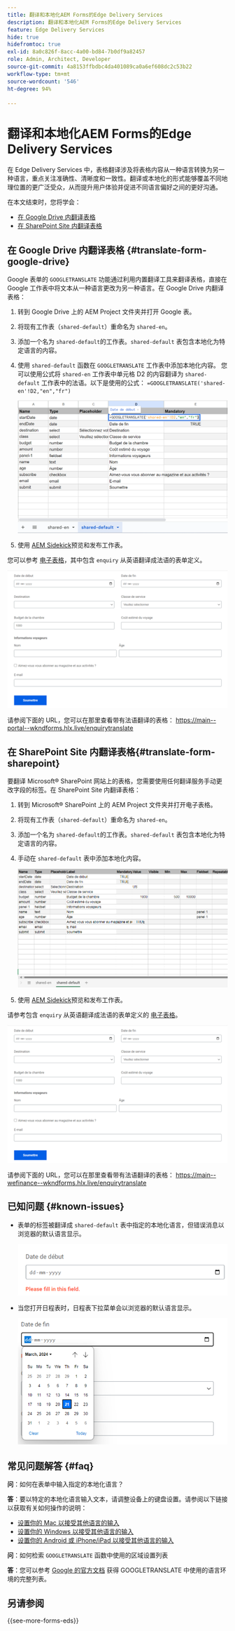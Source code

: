 ```yaml
---
title: 翻译和本地化AEM Forms的Edge Delivery Services
description: 翻译和本地化AEM Forms的Edge Delivery Services
feature: Edge Delivery Services
hide: true
hidefromtoc: true
exl-id: 8a0c826f-8acc-4a00-bd84-7b0df9a82457
role: Admin, Architect, Developer
source-git-commit: 4a8153ffbdbc4da401089ca0a6ef608dc2c53b22
workflow-type: tm+mt
source-wordcount: '546'
ht-degree: 94%

---
```



# 翻译和本地化AEM Forms的Edge Delivery Services

在 Edge Delivery Services 中，表格翻译涉及将表格内容从一种语言转换为另一种语言，重点关注准确性、清晰度和一致性。翻译或本地化的形式能够覆盖不同地理位置的更广泛受众，从而提升用户体验并促进不同语言偏好之间的更好沟通。


在本文结束时，您将学会：

* [在 Google Drive 内翻译表格](#translate-form-google-drive)
* [在 SharePoint Site 内翻译表格](#translate-form-sharepoint)

## 在 Google Drive 内翻译表格 {#translate-form-google-drive}

Google 表单的 `GOOGLETRANSLATE` 功能通过利用内置翻译工具来翻译表格，直接在 Google 工作表中将文本从一种语言更改为另一种语言。在 Google Drive 内翻译表格：

1. 转到 Google Drive 上的 AEM Project 文件夹并打开 Google 表。
2. 将现有工作表（`shared-default`）重命名为 `shared-en`。
3. 添加一个名为 `shared-default`的工作表。`shared-default` 表包含本地化为特定语言的内容。
4. 使用 `shared-default` 函数在 `GOOGLETRANSLATE` 工作表中添加本地化内容。
您可以使用公式将 `shared-en` 工作表中单元格 D2 的内容翻译为 `shared-default` 工作表中的法语。以下是使用的公式：
   `=GOOGLETRANSLATE('shared-en'!D2,"en","fr")`

   ![Enquiry Translate 电子表格](/help/forms/assets/translate-enquiry-spreadsheet.png)

5. 使用 [AEM Sidekick](https://www.aem.live/developer/tutorial#preview-and-publish-your-content)预览和发布工作表。

您可以参考 [电子表格](/help/forms/assets/enquirytranslate.xlsx)，其中包含 `enquiry` 从英语翻译成法语的表单定义。

![Enquiry Translated Form](/help/forms/assets/translate-form-french.png)

请参阅下面的 URL，您可以在那里查看带有法语翻译的表格：
https://main--portal--wkndforms.hlx.live/enquirytranslate

## 在 SharePoint Site 内翻译表格{#translate-form-sharepoint}

要翻译 Microsoft® SharePoint 网站上的表格，您需要使用任何翻译服务手动更改字段的标签。在 SharePoint Site 内翻译表格：

1. 转到 Microsoft® SharePoint 上的 AEM Project 文件夹并打开电子表格。
2. 将现有工作表（`shared-default`）重命名为 `shared-en`。
3. 添加一个名为 `shared-default`的工作表。`shared-default` 表包含本地化为特定语言的内容。
4. 手动在 `shared-default` 表中添加本地化内容。

   ![Enquiry Translate 电子表格](/help/forms/assets/translate-enquiry-sp-spreadsheet.png)

5. 使用 [AEM Sidekick](https://www.aem.live/developer/tutorial#preview-and-publish-your-content)预览和发布工作表。

请参考包含 `enquiry` 从英语翻译成法语的表单定义的 [电子表格](/help/forms/assets/enquirytranslate-sp.xlsx)。

![Enquiry Translated Form](/help/forms/assets/translate-form-french.png)

请参阅下面的 URL，您可以在那里查看带有法语翻译的表格：
https://main--wefinance--wkndforms.hlx.live/enquirytranslate

## 已知问题 {#known-issues}

* 表单的标签被翻译成 `shared-default` 表中指定的本地化语言，但错误消息以浏览器的默认语言显示。

  ![错误消息](/help/forms/assets/translate-error-message.png)

* 当您打开日程表时，日程表下拉菜单会以浏览器的默认语言显示。

  ![错误消息](/help/forms/assets/translate-calender-display.png)


## 常见问题解答 {#faq}

**问**：如何在表单中输入指定的本地化语言？

**答**：要以特定的本地化语言输入文本，请调整设备上的键盘设置。请参阅以下链接以获取有关如何操作的说明：

* [设置你的 Mac 以接受其他语言的输入](https://support.apple.com/en-in/guide/mac-help/mchlp1406/mac)
* [设置你的 Windows 以接受其他语言的输入](https://support.microsoft.com/en-us/windows/manage-the-input-and-display-language-settings-in-windows-12a10cb4-8626-9b77-0ccb-5013e0c7c7a2#:~:text=选%20择%20开始%20%3E%20设置%20%3E%20想要的%20时间，%2C%20然后%20选择%20选项)
* [设置你的 Android 或 iPhone/iPad 以接受其他语言的输入](https://support.google.com/gboard/answer/7068494?hl=en&amp;co=GENIE.Platform%3DAndroid)


**问**：如何检索 `GOOGLETRANSLATE` 函数中使用的区域设置列表

**答**：您可以参考 [ Google 的官方文档](https://cloud.google.com/translate/docs/languages) 获得 GOOGLETRANSLATE 中使用的语言环境的完整列表。

## 另请参阅

{{see-more-forms-eds}}

